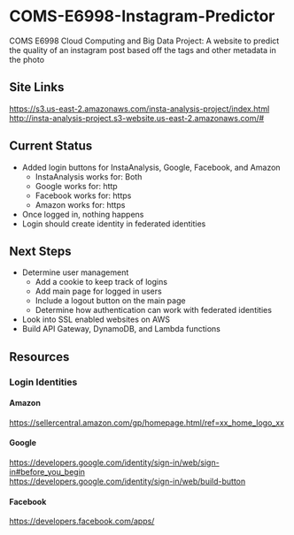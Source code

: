 # COMS-E6998-Instagram-Predictor
COMS E6998 Cloud Computing and Big Data Project: A website to predict the quality of an instagram post based off the tags and other metadata in the photo

## Site Links
https://s3.us-east-2.amazonaws.com/insta-analysis-project/index.html </br>
http://insta-analysis-project.s3-website.us-east-2.amazonaws.com/#

## Current Status
* Added login buttons for InstaAnalysis, Google, Facebook, and Amazon
  * InstaAnalysis works for: Both
  * Google works for: http
  * Facebook works for: https
  * Amazon works for: https
* Once logged in, nothing happens
* Login should create identity in federated identities

## Next Steps
* Determine user management
  * Add a cookie to keep track of logins
  * Add main page for logged in users
  * Include a logout button on the main page
  * Determine how authentication can work with federated identities
* Look into SSL enabled websites on AWS
* Build API Gateway, DynamoDB, and Lambda functions

## Resources
### Login Identities
#### Amazon
https://sellercentral.amazon.com/gp/homepage.html/ref=xx_home_logo_xx </br>
#### Google
https://developers.google.com/identity/sign-in/web/sign-in#before_you_begin </br>
https://developers.google.com/identity/sign-in/web/build-button </br>
#### Facebook
https://developers.facebook.com/apps/ </br>
